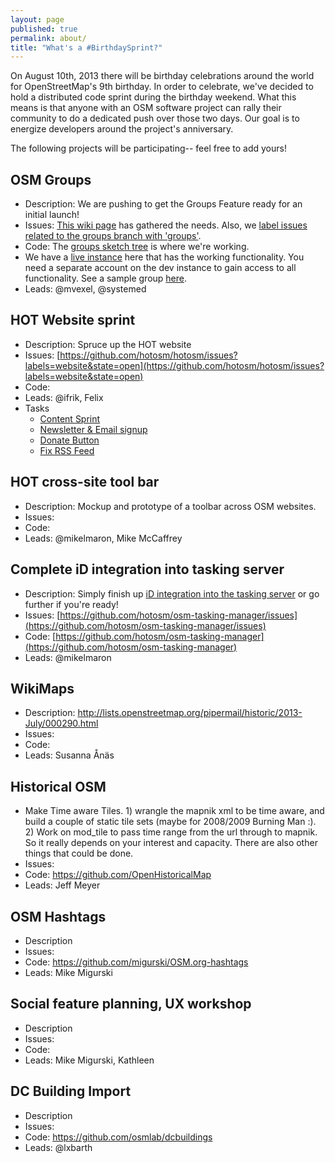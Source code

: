 ```yaml
---
layout: page
published: true
permalink: about/
title: "What's a #BirthdaySprint?"
---
```


On August 10th, 2013 there will be birthday celebrations around the world for OpenStreetMap's 9th birthday. In order to celebrate, we've decided to hold a distributed code sprint during the birthday weekend. What this means is that anyone with an OSM software project can rally their community to do a dedicated push over those two days. Our goal is to energize developers around the project's anniversary. 

The following projects will be participating-- feel free to add yours!

## OSM Groups

* Description: We are pushing to get the Groups Feature ready for an initial launch!
* Issues: [This wiki page](https://github.com/osmlab/openstreetmap-website/wiki/Groups) has gathered the needs. Also, we [label issues related to the groups branch with 'groups'](https://github.com/osmlab/openstreetmap-website/issues?labels=groups&page=1&state=open).
* Code: The [groups sketch tree](https://github.com/osmlab/openstreetmap-website/tree/groups-sketch) is where we're working.
* We have a [live instance](http://groups.apis.dev.openstreetmap.org/) here that has the working functionality. You need a separate account on the dev instance to gain access to all functionality. See a sample group [here](http://groups.apis.dev.openstreetmap.org/groups/2).
* Leads: @mvexel, @systemed 

## HOT Website sprint

* Description: Spruce up the HOT website
* Issues: [https://github.com/hotosm/hotosm/issues?labels=website&state=open](https://github.com/hotosm/hotosm/issues?labels=website&state=open)
* Code:
* Leads: @ifrik, Felix
* Tasks
	* [Content Sprint](https://github.com/hotosm/hotosm/issues/17)
    * [Newsletter & Email signup](https://github.com/hotosm/hotosm/issues/10)
    * [Donate Button](https://github.com/hotosm/hotosm/issues/15)
    * [Fix RSS Feed](https://github.com/hotosm/hotosm/issues/5)


## HOT cross-site tool bar

* Description: Mockup and prototype of a toolbar across OSM websites.
* Issues:
* Code:
* Leads: @mikelmaron, Mike McCaffrey

## Complete iD integration into tasking server

* Description: Simply finish up [iD integration into the tasking server](https://github.com/hotosm/osm-tasking-manager/issues/128) or go further if you're ready!
* Issues: [https://github.com/hotosm/osm-tasking-manager/issues](https://github.com/hotosm/osm-tasking-manager/issues)
* Code: [https://github.com/hotosm/osm-tasking-manager](https://github.com/hotosm/osm-tasking-manager)
* Leads: @mikelmaron

## WikiMaps

* Description: http://lists.openstreetmap.org/pipermail/historic/2013-July/000290.html
* Issues:
* Code:
* Leads: Susanna Ånäs

## Historical OSM

* Make Time aware Tiles.  1) wrangle the mapnik xml to be time aware, and build a couple of static tile sets (maybe for 2008/2009 Burning Man :). 2) Work on mod_tile to pass time range from the url through to mapnik. So it really depends on your interest and capacity. There are also other things that could be done.
* Issues:
* Code:  https://github.com/OpenHistoricalMap
* Leads: Jeff Meyer

## OSM Hashtags

* Description
* Issues:
* Code: https://github.com/migurski/OSM.org-hashtags
* Leads: Mike Migurski

## Social feature planning, UX workshop

* Description
* Issues:
* Code:
* Leads: Mike Migurski, Kathleen

## DC Building Import

* Description
* Issues:
* Code: https://github.com/osmlab/dcbuildings
* Leads: @lxbarth
